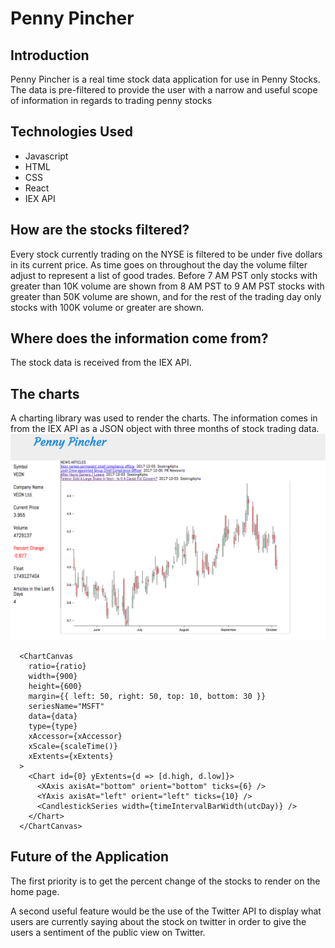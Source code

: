 # Penny Pincher

## Introduction
 Penny Pincher is a real time stock data application for use in Penny Stocks. The data is pre-filtered to provide the user with a narrow and useful scope of information in regards to trading penny stocks

## Technologies Used
  - Javascript
  - HTML
  - CSS
  - React
  - IEX API


## How are the stocks filtered?
 Every stock currently trading on the NYSE is filtered to be under five dollars in its current price. As time goes on throughout the day the volume filter adjust to represent a list of good trades. Before 7 AM PST only stocks with greater than 10K volume are shown from 8 AM PST to 9 AM PST stocks with greater than 50K volume are shown, and for the rest of the trading day only stocks with 100K volume or greater are shown. 

## Where does the information come from?
 The stock data is received from the IEX API.

## The charts
  A charting library was used to render the charts. The information comes in from the IEX API as a JSON object with three months of stock trading data.
  ![alt text](https://github.com/JSkeets/PennyPincher/blob/master/Screen%20Shot%202017-10-06%20at%209.57.31%20AM.png)
  

      <ChartCanvas
        ratio={ratio}
        width={900}
        height={600}
        margin={{ left: 50, right: 50, top: 10, bottom: 30 }}
        seriesName="MSFT"
        data={data}
        type={type}
        xAccessor={xAccessor}
        xScale={scaleTime()}
        xExtents={xExtents}
      >
        <Chart id={0} yExtents={d => [d.high, d.low]}>
          <XAxis axisAt="bottom" orient="bottom" ticks={6} />
          <YAxis axisAt="left" orient="left" ticks={10} />
          <CandlestickSeries width={timeIntervalBarWidth(utcDay)} />
        </Chart>
      </ChartCanvas>


## Future of the Application
 The first priority is to get the percent change of the stocks to render on the home page.

 A second useful feature would be the use of the Twitter API to display what users are currently saying about the stock on twitter in order to give the users a sentiment of the public view on Twitter.
